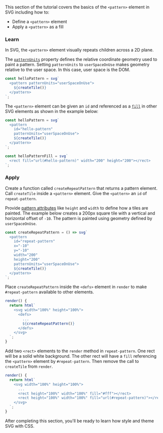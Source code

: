 This section of the tutorial covers the basics of the `<pattern>`
element in SVG including how to:

- Define a `<pattern>` element
- Apply a `<pattern>` as a fill

### Learn

In SVG, the `<pattern>` element visually repeats children across
a 2D plane.

The [`patternUnits`](https://developer.mozilla.org/en-US/docs/Web/SVG/Attribute/patternUnits)
property defines the relative coordinate geometry used to paint a
pattern. Setting `patternUnits` to `userSpaceOnUse` makes
geometry relative to the user space. In this case, user space is the
DOM.

```ts
const helloPattern = svg`
  <pattern patternUnits="userSpaceOnUse">
    ${createTile()}
  </pattern>
`;
```

The `<pattern>` element can be given an `id` and referenced as a
[`fill`](https://developer.mozilla.org/en-US/docs/Web/SVG/Tutorial/Fills_and_Strokes)
in other SVG elements as shown in the example below:

```ts
const helloPattern = svg`
  <pattern
    id="hello-pattern"
    patternUnits="userSpaceOnUse">
    ${createTile()}
  </pattern>
`;

const helloPatternFill = svg`
  <rect fill="url(#hello-pattern)" width="200" height="200"></rect>
`;
```

### Apply

Create a function called `createRepeatPattern` that returns a pattern
element. Call `createTile` inside a `<pattern>` element. Give the
`<pattern>` an `id` of `repeat-pattern`.

Provide [pattern attributes](https://developer.mozilla.org/en-US/docs/Web/SVG/Element/pattern#attributes)
like `height` and `width` to define how a tiles are painted. The example
below creates a 200px square tile with a vertical and horizontal offset of
`-10`. The pattern is painted using geometry defined by `userSpaceOnUse`.

```ts
const createRepeatPattern = () => svg`
  <pattern
    id="repeat-pattern"
    x="-10"
    y="-10"
    width="200"
    height="200"
    patternUnits="userSpaceOnUse">
    ${createTile()}
  </pattern>
`;
```

Place `createRepeatPattern` inside the `<defs>` element in `render`
to make `#repeat-pattern` available to other elements.

```ts
render() {
  return html`
    <svg width="100%" height="100%">
      <defs>
        ...
        ${createRepeatPattern()}
      </defs>
    </svg>
  `;
}
```

Add two `<rect>` elements to the `render` method in  `repeat-pattern`. One
rect will be a solid white background. The other rect will have a `fill`
referencing the `<pattern>` element by `#repeat-pattern`. Then remove
the call to `createTile` from `render`.

```ts
render() {
  return html`
    <svg width="100%" height="100%">
      ...
      <rect height="100%" width="100%" fill="#fff"></rect>
      <rect height="100%" width="100%" fill="url(#repeat-pattern)"></rect>
    </svg>
  `;
}
```

After completing this section, you'll be ready to learn how style and
theme SVG with CSS.